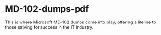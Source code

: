 # MD-102-dumps-pdf
This is where Microsoft MD-102 dumps come into play, offering a lifeline to those striving for success in the IT industry.
